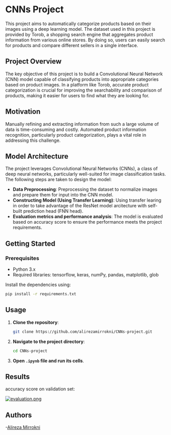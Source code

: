# CNNs Project

This project aims to automatically categorize products based on their images using a deep learning model. The dataset used in this project is provided by Torob, a shopping search engine that aggregates product information from various online stores. By doing so, users can easily search for products and compare different sellers in a single interface.

## Project Overview

The key objective of this project is to build a Convolutional Neural Network (CNN) model capable of classifying products into appropriate categories based on product images. In a platform like Torob, accurate product categorization is crucial for improving the searchability and comparison of products, making it easier for users to find what they are looking for.

## Motivation

Manually refining and extracting information from such a large volume of data is time-consuming and costly. Automated product information recognition, particularly product categorization, plays a vital role in addressing this challenge.

## Model Architecture

The project leverages Convolutional Neural Networks (CNNs), a class of deep neural networks, particularly well-suited for image classification tasks. The following steps are taken to design the model:
- **Data Preprocessing**: Preprocessing the dataset to normalize images and prepare them for input into the CNN model.
- **Constructing Model (Using Transfer Learning)**: Using transfer learing in order to take advantage of the ResNet model arcitecture with self-built prediction head (FNN head).
- **Evaluation metrics and performance analysis**: The model is evaluated based on accuracy score to ensure the performance meets the project requirements.

## Getting Started

### Prerequisites

- Python 3.x
- Required libraries: tensorflow, keras, numPy, pandas, matplotlib, glob

Install the dependencies using:

```bash
pip install -r requirements.txt
```
## Usage

1. **Clone the repository**:

    ```bash
    git clone https://github.com/alirezamirrokni/CNNs-project.git
    ```

2. **Navigate to the project directory**:

    ```bash
    cd CNNs-project
    ```
    
3. **Open `.ipynb` file and run its cells**.

## Results

accuracy score on validation set:

[![evaluation.png](https://i.postimg.cc/VkfknS4f/evaluation.png)](https://postimg.cc/Cz20VxWX)


## Authors        
-[Alireza Mirrokni](https://github.com/alirezamirrokni)    
